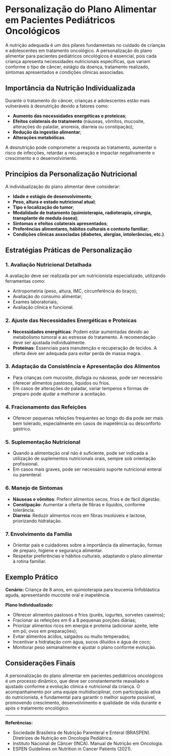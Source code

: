 # Personalização do Plano Alimentar em Pacientes Pediátricos Oncológicos

A nutrição adequada é um dos pilares fundamentais no cuidado de crianças e adolescentes em tratamento oncológico. A personalização do plano alimentar para pacientes pediátricos oncológicos é essencial, pois cada criança apresenta necessidades nutricionais específicas, que variam conforme o tipo de câncer, estágio da doença, tratamento realizado, sintomas apresentados e condições clínicas associadas.

## Importância da Nutrição Individualizada

Durante o tratamento do câncer, crianças e adolescentes estão mais vulneráveis à desnutrição devido a fatores como:

- **Aumento das necessidades energéticas e proteicas**;
- **Efeitos colaterais do tratamento** (náuseas, vômitos, mucosite, alterações do paladar, anorexia, diarreia ou constipação);
- **Redução da ingestão alimentar**;
- **Alterações metabólicas**.

A desnutrição pode comprometer a resposta ao tratamento, aumentar o risco de infecções, retardar a recuperação e impactar negativamente o crescimento e o desenvolvimento.

## Princípios da Personalização Nutricional

A individualização do plano alimentar deve considerar:

- **Idade e estágio de desenvolvimento**;
- **Peso, altura e estado nutricional atual**;
- **Tipo e localização do tumor**;
- **Modalidade de tratamento (quimioterapia, radioterapia, cirurgia, transplante de medula óssea)**;
- **Sintomas e efeitos colaterais apresentados**;
- **Preferências alimentares, hábitos culturais e contexto familiar**;
- **Condições clínicas associadas (diabetes, alergias, intolerâncias, etc.)**.

## Estratégias Práticas de Personalização

### 1. Avaliação Nutricional Detalhada

A avaliação deve ser realizada por um nutricionista especializado, utilizando ferramentas como:

- Antropometria (peso, altura, IMC, circunferência do braço);
- Avaliação do consumo alimentar;
- Exames laboratoriais;
- Avaliação clínica e funcional.

### 2. Ajuste das Necessidades Energéticas e Proteicas

- **Necessidades energéticas**: Podem estar aumentadas devido ao metabolismo tumoral e ao estresse do tratamento. A recomendação deve ser ajustada individualmente.
- **Proteínas**: Essenciais para manutenção e recuperação de tecidos. A oferta deve ser adequada para evitar perda de massa magra.

### 3. Adaptação da Consistência e Apresentação dos Alimentos

- Para crianças com mucosite, disfagia ou náuseas, pode ser necessário oferecer alimentos pastosos, líquidos ou frios.
- Em casos de alterações do paladar, variar temperos e formas de preparo pode ajudar a melhorar a aceitação.

### 4. Fracionamento das Refeições

- Oferecer pequenas refeições frequentes ao longo do dia pode ser mais bem tolerado, especialmente em casos de inapetência ou desconforto gástrico.

### 5. Suplementação Nutricional

- Quando a alimentação oral não é suficiente, pode ser indicada a utilização de suplementos nutricionais orais, sempre sob orientação profissional.
- Em casos mais graves, pode ser necessário suporte nutricional enteral ou parenteral.

### 6. Manejo de Sintomas

- **Náuseas e vômitos**: Preferir alimentos secos, frios e de fácil digestão.
- **Constipação**: Aumentar a oferta de fibras e líquidos, conforme tolerância.
- **Diarreia**: Reduzir alimentos ricos em fibras insolúveis e lactose, priorizando hidratação.

### 7. Envolvimento da Família

- Orientar pais e cuidadores sobre a importância da alimentação, formas de preparo, higiene e segurança alimentar.
- Respeitar preferências e hábitos culturais, adaptando o plano alimentar à rotina familiar.

## Exemplo Prático

**Cenário:** Criança de 8 anos, em quimioterapia para leucemia linfoblástica aguda, apresentando mucosite oral e inapetência.

**Plano Individualizado:**
- Oferecer alimentos pastosos e frios (purês, iogurtes, sorvetes caseiros);
- Fracionar as refeições em 6 a 8 pequenas porções diárias;
- Priorizar alimentos ricos em energia e proteína (adicionar azeite, leite em pó, ovos em preparações);
- Evitar alimentos ácidos, salgados ou muito temperados;
- Incentivar a hidratação com água, sucos diluídos e água de coco;
- Monitorar peso semanalmente e ajustar o plano conforme evolução.

## Considerações Finais

A personalização do plano alimentar em pacientes pediátricos oncológicos é um processo dinâmico, que deve ser constantemente reavaliado e ajustado conforme a evolução clínica e nutricional da criança. O acompanhamento por uma equipe multidisciplinar, com participação ativa do nutricionista, é fundamental para garantir o melhor suporte possível, promovendo crescimento, desenvolvimento e qualidade de vida durante e após o tratamento oncológico.

---

**Referências:**

- Sociedade Brasileira de Nutrição Parenteral e Enteral (BRASPEN). Diretrizes de Nutrição em Oncologia Pediátrica.
- Instituto Nacional de Câncer (INCA). Manual de Nutrição em Oncologia.
- ESPEN Guidelines on Nutrition in Cancer Patients (2021).